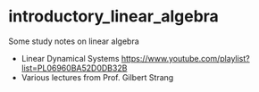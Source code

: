 # introductory_linear_algebra

Some study notes on linear algebra

* Linear Dynamical Systems https://www.youtube.com/playlist?list=PL06960BA52D0DB32B
* Various lectures from Prof. Gilbert Strang
